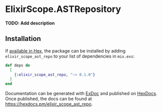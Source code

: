 # ElixirScope.ASTRepository

**TODO: Add description**

## Installation

If [available in Hex](https://hex.pm/docs/publish), the package can be installed
by adding `elixir_scope_ast_repo` to your list of dependencies in `mix.exs`:

```elixir
def deps do
  [
    {:elixir_scope_ast_repo, "~> 0.1.0"}
  ]
end
```

Documentation can be generated with [ExDoc](https://github.com/elixir-lang/ex_doc)
and published on [HexDocs](https://hexdocs.pm). Once published, the docs can
be found at <https://hexdocs.pm/elixir_scope_ast_repo>.


